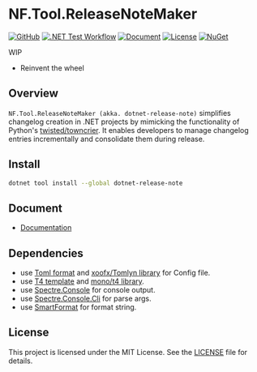 # NF.Tool.ReleaseNoteMaker

[![GitHub](https://img.shields.io/badge/GitHub-%23121011.svg?logo=github&logoColor=white)](https://github.com/netpyoung/NF.Tool.ReleaseNoteMaker)
[![.NET Test Workflow](https://github.com/netpyoung/NF.Tool.ReleaseNoteMaker/actions/workflows/dotnet-test.yml/badge.svg)](https://github.com/netpyoung/NF.Tool.ReleaseNoteMaker/actions/workflows/dotnet-test.yml)
[![Document](https://img.shields.io/badge/document-docfx-blue)](https://netpyoung.github.io/NF.Tool.ReleaseNoteMaker/)
[![License](https://img.shields.io/badge/license-MIT-C06524)](https://github.com/netpyoung/NF.Tool.ReleaseNoteMaker/blob/main/LICENSE.md)
[![NuGet](https://img.shields.io/nuget/v/dotnet-release-note.svg?style=flat&label=NuGet%3A%20dotnet-release-note)](https://www.nuget.org/packages/dotnet-release-note/)

WIP

- Reinvent the wheel

## Overview

`NF.Tool.ReleaseNoteMaker (akka. dotnet-release-note)` simplifies changelog creation in .NET projects by mimicking the functionality of Python's [twisted/towncrier](https://github.com/twisted/towncrier).
It enables developers to manage changelog entries incrementally and consolidate them during release.

## Install

``` bash
dotnet tool install --global dotnet-release-note
```

## Document

- [Documentation](https://netpyoung.github.io/NF.Tool.ReleaseNoteMaker/concept.html)

## Dependencies

- use [Toml format](https://toml.io/en/) and [xoofx/Tomlyn library](https://github.com/xoofx/Tomlyn) for Config file.
- use [T4 template](https://learn.microsoft.com/en-us/visualstudio/modeling/code-generation-and-t4-text-templates) and [mono/t4 library](https://github.com/mono/t4).
- use [Spectre.Console](https://spectreconsole.net/) for console output.
- use [Spectre.Console.Cli](https://spectreconsole.net/cli/) for parse args.
- use [SmartFormat](https://github.com/axuno/SmartFormat) for format string.

## License

This project is licensed under the MIT License. See the [LICENSE](https://github.com/netpyoung/NF.Tool.ReleaseNoteMaker/blob/main/LICENSE.md) file for details.

